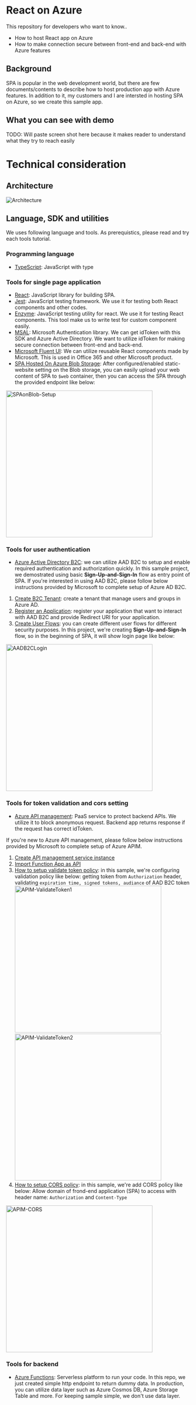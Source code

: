 # React on Azure
This repository for developers who want to know..
- How to host React app on Azure
- How to make connection secure between front-end and back-end with Azure features

## Background
SPA is popular in the web development world, but there are few documents/contents to describe how to host production app with Azure features. In addition to it, my customers and I are intersted in hosting SPA on Azure, so we create this sample app.

## What you can see with demo
TODO: Will paste screen shot here because it makes reader to understand what they try to reach easily

# Technical consideration
## Architecture
![Architecture](./document/assets/architecture.png)

## Language, SDK and utilities
We uses following language and tools. As prerequistics, please read and try each tools tutorial.

### Programming language
- [TypeScript](https://www.typescriptlang.org/): JavaScript with type

### Tools for single page application
- [React](https://reactjs.org/): JavaScript library for building SPA.
- [Jest](https://jestjs.io/): JavaScript testing framework. We use it for testing both React components and other codes.
- [Enzyme](https://enzymejs.github.io/enzyme/): JavaScript testing utility for react. We use it for testing React components. This tool make us to write test for custom component easily.
- [MSAL](https://github.com/AzureAD/microsoft-authentication-library-for-js): Microsoft Authentication library. We can get idToken with this SDK and Azure Active Directory. We want to utilize idToken for making secure connection between front-end and back-end. 
- [Microsoft Fluent UI](https://developer.microsoft.com/en-us/fluentui): We can utilize reusable React components made by Microsoft. This is used in Office 365 and other Microsoft product.
- [SPA Hosted On Azure Blob Storage](https://docs.microsoft.com/en-us/azure/storage/blobs/storage-blob-static-website-host#configure-static-website-hosting): After configured/enabled static-website setting on the Blob storage, you can easily upload your web content of SPA to `$web` container, then you can access the SPA through the provided endpoint like below:
<img src="./document/assets/SPAonBlob/SPAonBlob-Setup.png" alt="SPAonBlob-Setup" width="400"/>

### Tools for user authentication
- [Azure Active Directory B2C](https://docs.microsoft.com/en-us/azure/active-directory-b2c/): we can utilize AAD B2C to setup and enable required authentication and authorization quickly. In this sample project, we demostrated using basic **Sign-Up-and-Sign-In** flow as entry point of SPA.
If you're interested in using AAD B2C, please follow below instructions provided by Microsoft to complete setup of Azure AD B2C.
1. [Create B2C Tenant](https://docs.microsoft.com/en-us/azure/active-directory-b2c/tutorial-create-tenant): create a tenant that manage users and groups in Azure AD.
2. [Register an Application](https://docs.microsoft.com/en-us/azure/active-directory-b2c/tutorial-register-applications?tabs=applications): register your application that want to interact with AAD B2C and provide Redirect URI for your application.
3. [Create User Flows](https://docs.microsoft.com/en-us/azure/active-directory-b2c/tutorial-create-user-flows): you can create different user flows for different security purposes. In this project, we're creating **Sign-Up-and-Sign-In** flow, so in the beginning of SPA, it will show login page like below:
<img src="./document/assets/AADB2C/AADB2C-Login.png" alt="AADB2CLogin" width="400"/>

### Tools for token validation and cors setting
- [Azure API management](https://azure.microsoft.com/en-us/services/api-management/): PaaS service to protect backend APIs. We utilize it to block anonymous request. Backend app returns response if the request has correct idToken.

If you're new to Azure API management, please follow below instructions provided by Microsoft to complete setup of Azure APIM.
1. [Create API management service instance](https://docs.microsoft.com/en-us/azure/api-management/get-started-create-service-instance)
2. [Import Function App as API](https://docs.microsoft.com/en-us/azure/api-management/import-function-app-as-api)
3. [How to setup validate token policy](https://docs.microsoft.com/en-us/azure/api-management/api-management-access-restriction-policies#ValidateJWT): in this sample, we're configuring validation policy like below: getting token from `Authorization` header, validating `expiration time, signed tokens, audiance` of AAD B2C token
<img src="./document/assets/APIM/APIM-ValidateToken1.png" alt="APIM-ValidateToken1" width="400"/> <img src="./document/assets/APIM/APIM-ValidateToken2.png" alt="APIM-ValidateToken2" width="400"/>
4. [How to setup CORS policy](https://docs.microsoft.com/en-us/azure/api-management/api-management-cross-domain-policies#CORS): in this sample, we're add CORS policy like below: Allow domain of frond-end application (SPA) to access with header name: `Authorization` and `Content-Type`
<img src="./document/assets/APIM/APIM-CORS.png" alt="APIM-CORS" width="400"/>


### Tools for backend
- [Azure Functions](https://azure.microsoft.com/en-us/services/functions/): Serverless platform to run your code. In this repo, we just created simple http endpoint to return dummy data. In production, you can utilize data layer such as Azure Cosmos DB, Azure Storage Table and more. For keeping sample simple, we don't use data layer.
